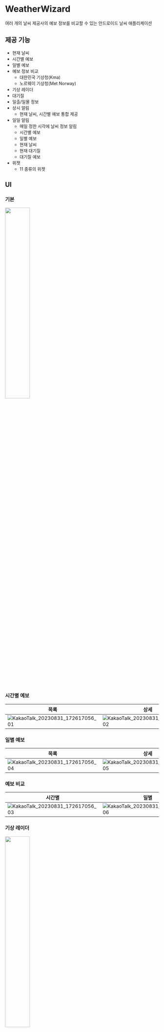 # WeatherWizard
여러 개의 날씨 제공사의 예보 정보를 비교할 수 있는 안드로이드 날씨 애플리케이션

## 제공 기능

- 현재 날씨
- 시간별 예보
- 일별 예보
- 예보 정보 비교
   - 대한민국 기상청(Kma)
   - 노르웨이 기상청(Met Norway)
- 기상 레이더
- 대기질
- 일출/일몰 정보
- 상시 알림
  - 현재 날씨, 시간별 예보 통합 제공
- 일일 알림
  - 매일 정한 시각에 날씨 정보 알림
  - 시간별 예보
  - 일별 예보
  - 현재 날씨
  - 현재 대기질
  - 대기질 예보
- 위젯
   - 11 종류의 위젯

## UI

### 기본

<img src="https://github.com/pknujsp/WeatherWizard/assets/48265129/8898ceb7-a6a2-4cfb-9004-e68b5024682f" width="40%">

### 시간별 예보

| 목록 | 상세 |
| --- | --- |
| ![KakaoTalk_20230831_172617056_01](https://github.com/pknujsp/WeatherWizard/assets/48265129/33dbd466-46df-4f95-b9e8-903226c5163e) | ![KakaoTalk_20230831_172617056_02](https://github.com/pknujsp/WeatherWizard/assets/48265129/a31d36d8-d8e7-4b6d-abea-ba6b600eedc9) |

### 일별 예보
| 목록 | 상세 |
| --- | --- |
| ![KakaoTalk_20230831_172617056_04](https://github.com/pknujsp/WeatherWizard/assets/48265129/a5f6ca11-eb0f-4ca2-bedb-d16cfbc895cf) | ![KakaoTalk_20230831_172617056_05](https://github.com/pknujsp/WeatherWizard/assets/48265129/0395bc0e-195e-44bb-814f-2c3de965fca3) |

### 예보 비교
| 시간별 | 일별 |
| --- | --- |
| ![KakaoTalk_20230831_172617056_03](https://github.com/pknujsp/WeatherWizard/assets/48265129/a1ef2311-a394-47c2-afb4-77e987511efb) | ![KakaoTalk_20230831_172617056_06](https://github.com/pknujsp/WeatherWizard/assets/48265129/09b42035-3959-4594-bd7c-2f34ebfd3801) |

### 기상 레이더
<img src="https://github.com/pknujsp/WeatherWizard/assets/48265129/f6d3e39b-03fc-410b-8007-f60a306d0ec7" width="40%">

### 대기질
<img src="https://github.com/pknujsp/WeatherWizard/assets/48265129/59db6fc3-471a-4165-ae62-dc336d1a12ad" width="40%">

### 알림, 위젯
| 상시 알림 | 런처 위젯 |
| --- | --- |
| ![알림](https://github.com/pknujsp/WeatherWizard/assets/48265129/828a49b7-b6dc-4c4d-9fec-8917821f6deb) | ![위젯](https://github.com/pknujsp/WeatherWizard/assets/48265129/6f7dc1cd-cf3a-4d6c-be7b-c87faa6d7b1a) |


## 개발

- Only Compose
- Coil
- Retrofit2
- Jsoup
